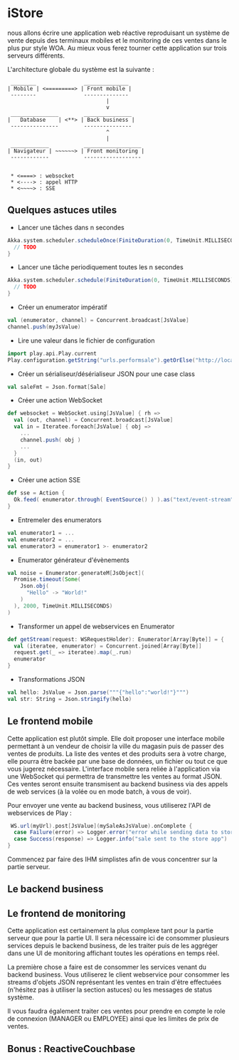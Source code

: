 iStore
=============

nous allons écrire une application web réactive reproduisant un système de vente depuis des terminaux mobiles et le monitoring de ces ventes dans le plus pur style WOA. Au mieux vous ferez tourner cette application sur trois serveurs différents.

L'architecture globale du système est la suivante :

```
 ________               ______________      
| Mobile | <=========> | Front mobile | 
 --------               --------------  
                               |
                               v 
 _______________        _______________      
|   Database    | <**> | Back business |  
 ---------------        ---------------      
                               ^
                               |
 ____________           __________________      
| Navigateur | ~~~~~~> | Front monitoring | 
 ------------           ------------------      
                                                                          

 * <====> : websocket
 * <----> : appel HTTP
 * <~~~~> : SSE    

```

Quelques astuces utiles
-----------------------

* Lancer une tâches dans n secondes

```scala
Akka.system.scheduler.scheduleOnce(FiniteDuration(0, TimeUnit.MILLISECONDS), FiniteDuration(5000, TimeUnit.MILLISECONDS)) {
  // TODO
}
```

* Lancer une tâche periodiquement toutes les n secondes

```scala
Akka.system.scheduler.schedule(FiniteDuration(0, TimeUnit.MILLISECONDS), FiniteDuration(5000, TimeUnit.MILLISECONDS)) {
  // TODO
}
```

* Créer un enumerator impératif

```scala
val (enumerator, channel) = Concurrent.broadcast[JsValue]
channel.push(myJsValue)
```

* Lire une valeur dans le fichier de configuration

```scala
import play.api.Play.current
Play.configuration.getString("urls.performsale").getOrElse("http://localhost:9000/performSale")
```

* Créer un sérialiseur/désérialiseur JSON pour une case class

```scala
val saleFmt = Json.format[Sale]
```

* Créer une action WebSocket

```scala
def websocket = WebSocket.using[JsValue] { rh =>
  val (out, channel) = Concurrent.broadcast[JsValue]
  val in = Iteratee.foreach[JsValue] { obj =>
    ...
    channel.push( obj )
    ...
  }
  (in, out)
}
```

* Créer une action SSE

```scala
def sse = Action {
  Ok.feed( enumerator.through( EventSource() ) ).as("text/event-stream")
}
```

* Entremeler des enumerators

```scala
val enumerator1 = ...
val enumerator2 = ...
val enumerator3 = enumerator1 >- enumerator2
```

* Enumerator générateur d'évènements

```scala
val noise = Enumerator.generateM[JsObject](
  Promise.timeout(Some(
    Json.obj(
      "Hello" -> "World!"
    )
  ), 2000, TimeUnit.MILLISECONDS)
)
```

* Transformer un appel de webservices en Enumerator

```scala
def getStream(request: WSRequestHolder): Enumerator[Array[Byte]] = {
  val (iteratee, enumerator) = Concurrent.joined[Array[Byte]]
  request.get(_ => iteratee).map(_.run)
  enumerator
}
```

* Transformations JSON

```scala
val hello: JsValue = Json.parse("""{"hello":"world!"}""")
val str: String = Json.stringify(hello)
```

Le frontend mobile
-------------------

Cette application est plutôt simple. Elle doit proposer une interface mobile permettant à un vendeur de choisir la ville du magasin puis de passer des ventes de produits. La liste des ventes et des produits sera à votre charge, elle pourra être backée par une base de données, un fichier ou tout ce que vous jugerez nécessaire. L'interface mobile sera reliée à l'application via une WebSocket qui permettra de transmettre les ventes au format JSON. Ces ventes seront ensuite transmisent au backend business via des appels de web services (à la volée ou en mode batch, à vous de voir).

Pour envoyer une vente au backend business, vous utiliserez l'API de webservices de Play :

```scala
 WS.url(myUrl).post[JsValue](mySaleAsJsValue).onComplete {
  case Failure(error) => Logger.error("error while sending data to store app")
  case Success(response) => Logger.info("sale sent to the store app")
}
```

Commencez par faire des IHM simplistes afin de vous concentrer sur la partie serveur.

Le backend business
--------------------


Le frontend de monitoring
---------------------------

Cette application est certainement la plus complexe tant pour la partie serveur que pour la partie UI.
Il sera nécessaire ici de consommer plusieurs services depuis le backend business, de les traiter puis de les aggréger dans une UI de monitoring affichant toutes les opérations en temps réel.

La première chose a faire est de consommer les services venant du backend business. Vous utiliserez le client webservice pour consommer les streams d'objets JSON représentant les ventes en train d'être effectuées (n'hésitez pas à utiliser la section astuces) ou les messages de status système.

Il vous faudra également traiter ces ventes pour prendre en compte le role de connexion (MANAGER ou EMPLOYEE) ainsi que les limites de prix de ventes.

Bonus : ReactiveCouchbase
--------------------------







